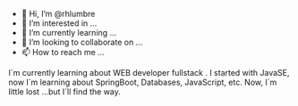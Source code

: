 - 👋 Hi, I’m @rhlumbre
- 👀 I’m interested in ...
- 🌱 I’m currently learning ...
- 💞️ I’m looking to collaborate on ...
- 📫 How to reach me ...

<!---
rhlumbre/rhlumbre is a ✨ special ✨ repository because its `README.md` (this file) appears on your GitHub profile.
You can click the Preview link to take a look at your changes.
--->
I´m currently learning about WEB developer fullstack . I started with JavaSE, now I´m learning about SpringBoot, Databases, JavaScript, etc. Now, I´m little lost ...but I´ll
find the way. 
